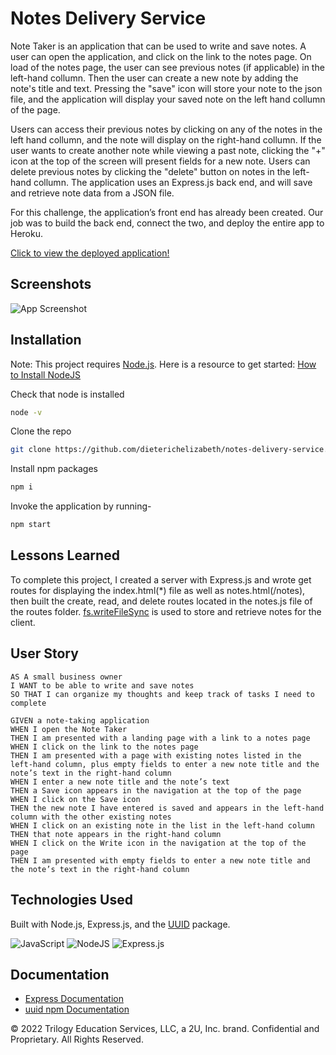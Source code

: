 # Notes Delivery Service

Note Taker is an application that can be used to write and save notes. A user can open the application, and click on the link to the notes page. On load of the notes page, the user can see previous notes (if applicable) in the left-hand collumn. Then the user can create a new note by adding the note's title and text. Pressing the "save" icon will store your note to the json file, and the application will display your saved note on the left hand collumn of the page.

Users can access their previous notes by clicking on any of the notes in the left hand collumn, and the note will display on the right-hand collumn. If the user wants to create another note while viewing a past note, clicking the "+" icon at the top of the screen will present fields for a new note. Users can delete previous notes by clicking the "delete" button on notes in the left-hand collumn. The application uses an Express.js back end, and will save and retrieve note data from a JSON file.

For this challenge, the application’s front end has already been created. Our job was to build the back end, connect the two, and deploy the entire app to Heroku.

[Click to view the deployed application!](https://nameless-spire-63081.herokuapp.com/)

## Screenshots

![App Screenshot](https://user-images.githubusercontent.com/95142863/158084703-01983353-25fd-4894-a95f-421abc0c196a.png)

## Installation

Note: This project requires [Node.js](https://nodejs.org/en/). Here is a resource to get started: [How to Install NodeJS](https://coding-boot-camp.github.io/full-stack/nodejs/how-to-install-nodejs)

Check that node is installed

```bash
node -v
```

Clone the repo

```bash
git clone https://github.com/dieterichelizabeth/notes-delivery-service.git
```

Install npm packages

```bash
npm i
```

Invoke the application by running-

```bash
npm start
```

## Lessons Learned

To complete this project, I created a server with Express.js and wrote get routes for displaying the index.html(\*) file as well as notes.html(/notes), then built the create, read, and delete routes located in the notes.js file of the routes folder. [fs.writeFileSync](https://nodejs.dev/learn/the-nodejs-fs-module) is used to store and retrieve notes for the client.

## User Story

```
AS A small business owner
I WANT to be able to write and save notes
SO THAT I can organize my thoughts and keep track of tasks I need to complete
```

```
GIVEN a note-taking application
WHEN I open the Note Taker
THEN I am presented with a landing page with a link to a notes page
WHEN I click on the link to the notes page
THEN I am presented with a page with existing notes listed in the left-hand column, plus empty fields to enter a new note title and the note’s text in the right-hand column
WHEN I enter a new note title and the note’s text
THEN a Save icon appears in the navigation at the top of the page
WHEN I click on the Save icon
THEN the new note I have entered is saved and appears in the left-hand column with the other existing notes
WHEN I click on an existing note in the list in the left-hand column
THEN that note appears in the right-hand column
WHEN I click on the Write icon in the navigation at the top of the page
THEN I am presented with empty fields to enter a new note title and the note’s text in the right-hand column
```

## Technologies Used

Built with Node.js, Express.js, and the [UUID](https://www.npmjs.com/package/uuid) package.

![JavaScript](https://img.shields.io/badge/javascript-%23323330.svg?style=for-the-badge&logo=javascript&logoColor=%23F7DF1E) ![NodeJS](https://img.shields.io/badge/node.js-6DA55F?style=for-the-badge&logo=node.js&logoColor=white) ![Express.js](https://img.shields.io/badge/express.js-%23404d59.svg?style=for-the-badge&logo=express&logoColor=%2361DAFB)


## Documentation

- [Express Documentation](https://expressjs.com/en/4x/api.html#app.post.method)
- [uuid npm Documentation](https://www.npmjs.com/package/uuid)

© 2022 Trilogy Education Services, LLC, a 2U, Inc. brand. Confidential and Proprietary. All Rights Reserved.
